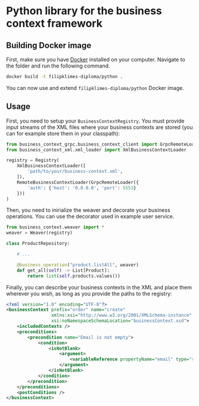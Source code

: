 # Python library for the business context framework

## Building Docker image

First, make sure you have [Docker](https://www.docker.com/) installed on your computer.
Navigate to the folder and run the following command.

```bash
docker build -t filipklimes-diploma/python .
```

You can now use and extend `filipklimes-diploma/python` Docker image.


## Usage

First, you need to setup your `BusinessContextRegistry`.
You must provide input streams of the XML files where your business contexts are stored (you can for example store them in your classpath):

```python
from business_context_grpc.business_context_client import GrpcRemoteLoader
from business_context_xml.xml_loader import XmlBusinessContextLoader

registry = Registry(
    XmlBusinessContextLoader([
        'path/to/your/business-context.xml',
    ]),
    RemoteBusinessContextLoader(GrpcRemoteLoader({
        'auth': {'host': '0.0.0.0', 'port': 5553}
    }))
)
```

Then, you need to inirialize the weaver and decorate your business operations.
You can use the decorator used in example user service.

```python
from business_context.weaver import *
weaver = Weaver(registry)

class ProductRepository:

    # ...

    @business_operation("product.listAll", weaver)
    def get_all(self) -> List[Product]:
        return list(self.products.values())

```

Finally, you can describe your business contexts in the XML and place them wherever you wish, as long as you provide the paths to the registry:

```xml
<?xml version="1.0" encoding="UTF-8"?>
<businessContext prefix="order" name="create"
                 xmlns:xsi="http://www.w3.org/2001/XMLSchema-instance"
                 xsi:noNamespaceSchemaLocation="businessContext.xsd">
    <includedContexts />
    <preconditions>
        <precondition name="Email is not empty">
            <condition>
                <isNotBlank>
                    <argument>
                        <variableReference propertyName="email" type="string" />
                    </argument>
                </isNotBlank>
            </condition>
        </precondition>
    </preconditions>
    <postConditions />
</businessContext>
```

